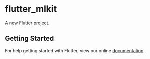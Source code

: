 # flutter_mlkit

A new Flutter project.

## Getting Started

For help getting started with Flutter, view our online
[documentation](https://flutter.io/).
